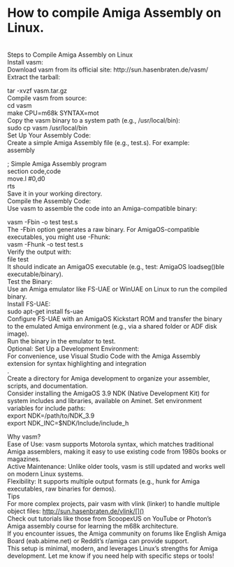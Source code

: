 # How to compile Amiga Assembly on Linux.


<BR>
Steps to Compile Amiga Assembly on Linux<BR>
Install vasm:<BR>
Download vasm from its official site: http://sun.hasenbraten.de/vasm/<BR>
Extract the tarball:<BR>

tar -xvzf vasm.tar.gz<BR>
Compile vasm from source:<BR>
cd vasm<BR>
make CPU=m68k SYNTAX=mot<BR>
Copy the vasm binary to a system path (e.g., /usr/local/bin):<BR>
sudo cp vasm /usr/local/bin<BR>
Set Up Your Assembly Code:<BR>
Create a simple Amiga Assembly file (e.g., test.s). For example:<BR>
assembly<BR>


; Simple Amiga Assembly program<BR>
section code,code<BR>
move.l #0,d0<BR>
rts<BR>
Save it in your working directory.<BR>
Compile the Assembly Code:<BR>
Use vasm to assemble the code into an Amiga-compatible binary:<BR>

vasm -Fbin -o test test.s<BR>
The -Fbin option generates a raw binary. For AmigaOS-compatible executables, you might use -Fhunk:<BR>
vasm -Fhunk -o test test.s<BR>
Verify the output with:<BR>
file test<BR>
It should indicate an AmigaOS executable (e.g., test: AmigaOS loadseg()ble executable/binary).<BR>
Test the Binary:<BR>
Use an Amiga emulator like FS-UAE or WinUAE on Linux to run the compiled binary.<BR>
Install FS-UAE:<BR>
sudo apt-get install fs-uae<BR>
Configure FS-UAE with an AmigaOS Kickstart ROM and transfer the binary to the emulated Amiga environment (e.g., via a shared folder or ADF disk image).<BR>
Run the binary in the emulator to test.<BR>
Optional: Set Up a Development Environment:<BR>
For convenience, use Visual Studio Code with the Amiga Assembly extension for syntax highlighting and integration<BR>.<BR>
Create a directory for Amiga development to organize your assembler, scripts, and documentation.<BR>
Consider installing the AmigaOS 3.9 NDK (Native Development Kit) for system includes and libraries, available on Aminet. Set environment variables for include paths:<BR>
export NDK=/path/to/NDK_3.9<BR>
export NDK_INC=$NDK/Include/include_h<BR>

Why vasm?<BR>
Ease of Use: vasm supports Motorola syntax, which matches traditional Amiga assemblers, making it easy to use existing code from 1980s books or magazines.<BR>
Active Maintenance: Unlike older tools, vasm is still updated and works well on modern Linux systems.<BR>
Flexibility: It supports multiple output formats (e.g., hunk for Amiga executables, raw binaries for demos).<BR>
Tips<BR>
For more complex projects, pair vasm with vlink (linker) to handle multiple object files: http://sun.hasenbraten.de/vlink/[]()<BR>
Check out tutorials like those from ScoopexUS on YouTube or Photon’s Amiga assembly course for learning the m68k architecture.<BR>
If you encounter issues, the Amiga community on forums like English Amiga Board (eab.abime.net) or Reddit’s r/amiga can provide support.<BR>
This setup is minimal, modern, and leverages Linux’s strengths for Amiga development. Let me know if you need help with specific steps or tools!<BR>
